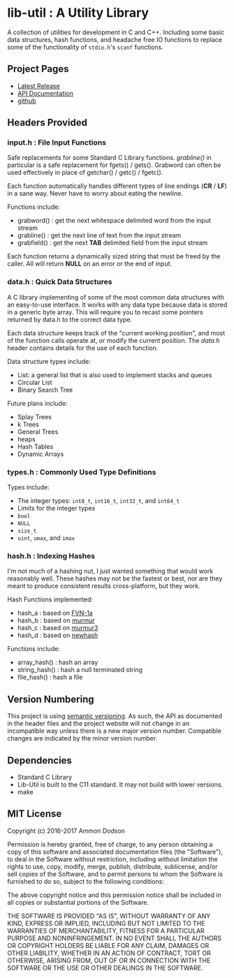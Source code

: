 # lib-util : A Utility Library

A collection of utilities for development in C and C++. Including some basic data structures, hash functions, and headache free IO functions to replace some of the functionality of `stdio.h`'s `scanf` functions.

## Project Pages
*	[Latest Release](https://github.com/ammon0/lib-util/releases/latest)
*	[API Documentation](https://ammon0.github.io/lib-util/)
*	[github](https://github.com/ammon0/lib-util)

## Headers Provided

### input.h : File Input Functions
Safe replacements for some Standard C Library functions. *grabline()* in particular is a safe replacement for fgets() / gets(). Grabword can often be used effectively in place of getchar() / getc() / fgetc().

Each function automatically handles different types of line endings (__CR__ / __LF__) in a sane way. Never have to worry about eating the newline.

Functions include:
* grabword() : get the next whitespace delimited word from the input stream
* grabline() : get the next line of text from the input stream
* grabfield() : get the next __TAB__ delimited field from the input stream

Each function returns a dynamically sized string that must be freed by the caller. All will return __NULL__ on an error or the end of input.

### data.h : Quick Data Structures
A C library implementing of some of the most common data structures with an easy-to-use interface. It works with any data type because data is stored in a generic byte array. This will require you to recast some pointers returned by data.h to the correct data type.

Each data structure keeps track of the "current working position", and most of the function calls operate at, or modify the current position. The _data.h_ header contains details for the use of each function.

Data structure types include:
*	List: a general list that is also used to implement stacks and queues
*	Circular List
*	Binary Search Tree

Future plans include:
*	Splay Trees
*	k Trees
*	General Trees
*	heaps
*	Hash Tables
*	Dynamic Arrays

### types.h : Commonly Used Type Definitions

Types include:
*	The integer types: `int8_t`, `int16_t`, `int32_t`, and `int64_t`
*	Limits for the integer types
*	`bool`
*	`NULL`
*	`size_t`
*	`uint`, `umax`, and `imax`

### hash.h : Indexing Hashes

I'm not much of a hashing nut, I just wanted something that would work reasonably well. These hashes may not be the fastest or best, nor are they meant to produce consistent results cross-platform, but they work.

Hash Functions implemented:
* hash_a : based on [FVN-1a](http://www.isthe.com/chongo/tech/comp/fnv/)
* hash_b : based on [murmur](https://github.com/aappleby/smhasher)
* hash_c : based on [murmur3](https://github.com/aappleby/smhasher)
* hash_d : based on [newhash](http://burtleburtle.net/bob/hash/evahash.html)

Functions include:
* array_hash() : hash an array
* string_hash() : hash a null terminated string
* file_hash() : hash a file

## Version Numbering
This project is using [semantic versioning](http://semver.org/). As such, the API as documented in the header files and the project website will not change in an incompatible way unless there is a new major version number. Compatible changes are indicated by the minor version number.

## Dependencies
*	Standard C Library
*	Lib-Util is built to the C11 standard. It may not build with lower versions.
*	make

## MIT License

Copyright (c) 2016-2017 Ammon Dodson

Permission is hereby granted, free of charge, to any person obtaining a copy
of this software and associated documentation files (the "Software"), to deal
in the Software without restriction, including without limitation the rights
to use, copy, modify, merge, publish, distribute, sublicense, and/or sell
copies of the Software, and to permit persons to whom the Software is
furnished to do so, subject to the following conditions:

The above copyright notice and this permission notice shall be included in all
copies or substantial portions of the Software.

THE SOFTWARE IS PROVIDED "AS IS", WITHOUT WARRANTY OF ANY KIND, EXPRESS OR
IMPLIED, INCLUDING BUT NOT LIMITED TO THE WARRANTIES OF MERCHANTABILITY,
FITNESS FOR A PARTICULAR PURPOSE AND NONINFRINGEMENT. IN NO EVENT SHALL THE
AUTHORS OR COPYRIGHT HOLDERS BE LIABLE FOR ANY CLAIM, DAMAGES OR OTHER
LIABILITY, WHETHER IN AN ACTION OF CONTRACT, TORT OR OTHERWISE, ARISING FROM,
OUT OF OR IN CONNECTION WITH THE SOFTWARE OR THE USE OR OTHER DEALINGS IN THE
SOFTWARE.
